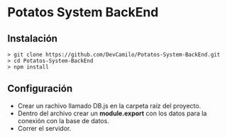 # Potatos System BackEnd

## Instalación
```
> git clone https://github.com/DevCamilo/Potatos-System-BackEnd.git
> cd Potatos-System-BackEnd
> npm install
```

## Configuración
- Crear un rachivo llamado DB.js en la carpeta raíz del proyecto.
- Dentro del archivo crear un **module.export** con los datos para la conexión con la base de datos.
- Correr el servidor.
